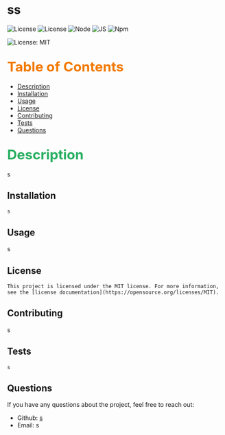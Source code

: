 # ss

![License](https://img.shields.io/badge/License-MIT-brightgreen.svg?labelColor=green&style=rounded) ![License](https://img.shields.io/badge/License-Apache%202.0-orange.svg?labelColor=red&style=flat-rounded) ![Node](https://img.shields.io/badge/Node-JS-gold.svg?labelColor=orange&style=flat-sqaure) ![JS](https://img.shields.io/badge/JS-Javascript-magenta.svg?labelColor=purple&style=flat-square-lg) ![Npm](https://img.shields.io/badge/Npm-Colors-lightgrey.svg?labelColor=grey&style=social)  <!-- Add the badges to the top -->

![License: MIT](https://img.shields.io/badge/License-MIT-yellow.svg)



 ## <span style="font-size:1.5em;color:#f27900">Table of Contents</span>
- [Description](#description)
- [Installation](#installation)
- [Usage](#usage)
- [License](#license)
- [Contributing](#contributing)
- [Tests](#tests)
- [Questions](#questions)

## <span id="installation" style="font-size:1.5em;color:#27AE60">Description
s

## Installation
```
s
```

## Usage
s

## License
    
    This project is licensed under the MIT license. For more information, see the [license documentation](https://opensource.org/licenses/MIT).
    

## Contributing
s

## Tests
```
s
```

## Questions
If you have any questions about the project, feel free to reach out:
- Github: [s](https://github.com/s)
- Email: s

